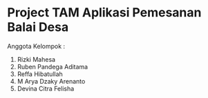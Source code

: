 # Project TAM Aplikasi Pemesanan Balai Desa 


Anggota Kelompok : 
1. Rizki Mahesa
2. Ruben Pandega Aditama
3. Reffa Hibatullah
4. M Arya Dzaky Arenanto
5. Devina Citra Felisha

